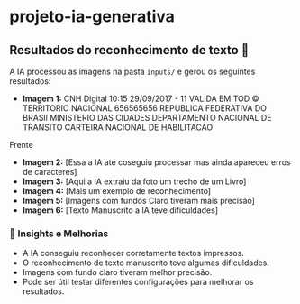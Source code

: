 # projeto-ia-generativa

## Resultados do reconhecimento de texto 📄

A IA processou as imagens na pasta `inputs/` e gerou os seguintes resultados:

- **Imagem 1:** CNH Digital 10:15 29/09/2017 - 11 VALIDA EM TOD © TERRITORIO NACIONAL 656565656 REPUBLICA FEDERATIVA DO BRASIl MINISTERIO DAS CIDADES DEPARTAMENTO NACIONAL DE TRANSITO CARTEIRA NACIONAL DE HABILITACAO

Frente
- **Imagem 2:** [Essa a IA até coseguiu processar mas ainda apareceu erros de caracteres]
- **Imagem 3:** [Aqui a IA extraiu da foto um trecho de um Livro]
- **Imagem 4:** [Mais um exemplo de reconhecimento]
- **Imagem 5:** [Imagens com fundos Claro tiveram mais precisão]
- **Imagem 6:** [Texto Manuscrito a IA teve dificuldades]

### 📌 Insights e Melhorias
- A IA conseguiu reconhecer corretamente textos impressos.
- O reconhecimento de texto manuscrito teve algumas dificuldades.
- Imagens com fundo claro tiveram melhor precisão.
- Pode ser útil testar diferentes configurações para melhorar os resultados.

